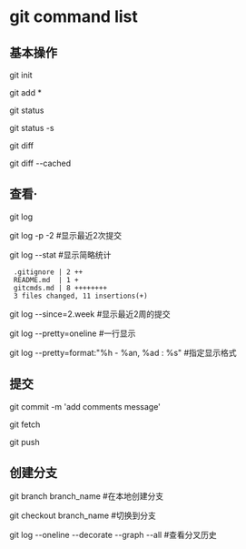 # git command list
## 基本操作
git init

git add *

git status

git status -s

git diff

git diff --cached

## 查看·
git log

git log -p -2  #显示最近2次提交

git log --stat  #显示简略统计
```
 .gitignore | 2 ++
 README.md  | 1 +
 gitcmds.md | 8 ++++++++
 3 files changed, 11 insertions(+)
```
git log --since=2.week #显示最近2周的提交

git log --pretty=oneline #一行显示

git log --pretty=format:"%h - %an, %ad : %s" #指定显示格式

## 提交
git commit -m 'add comments message'

git fetch 

git push

## 创建分支
git branch branch_name #在本地创建分支

git checkout branch_name #切换到分支

git log --oneline --decorate --graph --all #查看分叉历史

